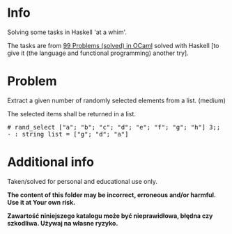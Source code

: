 # Info

Solving some tasks in Haskell 'at a whim'.

The tasks are from [99 Problems (solved) in OCaml](https://v2.ocaml.org/learn/tutorials/99problems.html) solved with Haskell [to give it (the language and functional programming) another try].

# Problem

Extract a given number of randomly selected elements from a list. (medium)

The selected items shall be returned in a list.

<pre>
# rand_select ["a"; "b"; "c"; "d"; "e"; "f"; "g"; "h"] 3;;
- : string list = ["g"; "d"; "a"]
</pre>

# Additional info

Taken/solved for personal and educational use only.

**The content of this folder may be incorrect, erroneous and/or harmful. Use it at Your own risk.**

**Zawartość niniejszego katalogu może być nieprawidłowa, błędna czy szkodliwa. Używaj na własne ryzyko.**

